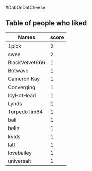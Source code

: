 #DabOnDatCheese
## Table of people who liked
Names | score
--- | ---
1pick | 2
swee | 2
BlackVelvet666 | 1
Botwave | 1
Cameron Kay | 1
Converging | 1
IcyHotHead | 1
Lynds | 1
TorpedoTim64 | 1
bali | 1
belle | 1
kvids | 1
latl | 1
lovebailey | 1
universalt | 1
